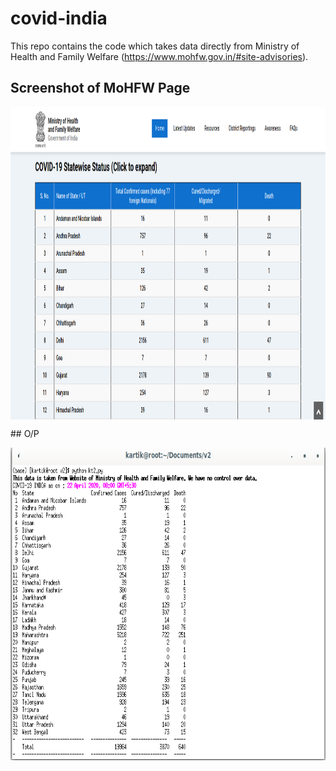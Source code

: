# covid-india
This repo contains the code which takes data directly from  Ministry of Health and Family Welfare (https://www.mohfw.gov.in/#site-advisories).

## Screenshot of MoHFW Page
<p>
  <img align=middle height="500" src="https://github.com/Mrkartik/covid-india/blob/master/MoHFW%20%20%20Home.png" alt="Website page">
</p>
## O/P
<p>
  <img align=middle height="500" src="https://github.com/Mrkartik/covid-india/blob/master/op.png" alt="Output">
</p>
